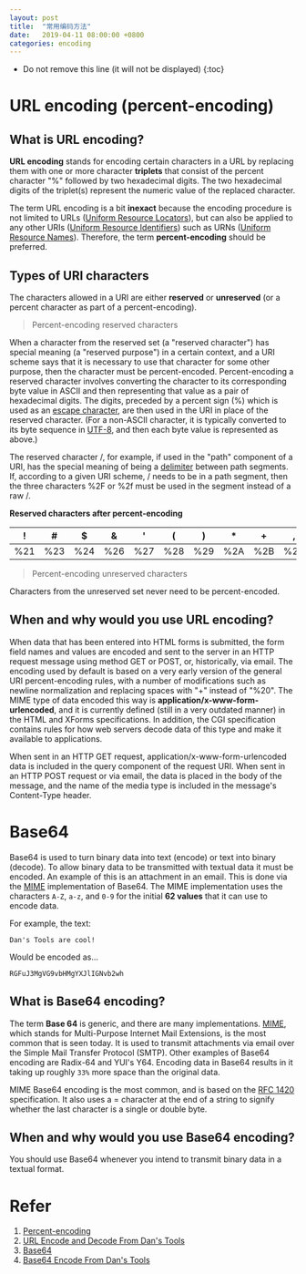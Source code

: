 ```yaml
---
layout: post
title:  "常用编码方法"
date:   2019-04-11 08:00:00 +0800
categories: encoding
---
```


* Do not remove this line (it will not be displayed)
{:toc}


# URL encoding (percent-encoding)

## What is URL encoding?

**URL encoding** stands for encoding certain characters in a URL by replacing them with one or more character **triplets** that consist of the percent character "%" followed by two hexadecimal digits. The two hexadecimal digits of the triplet(s) represent the numeric value of the replaced character.

The term URL encoding is a bit **inexact** because the encoding procedure is not limited to URLs ([Uniform Resource Locators](http://en.wikipedia.org/wiki/Url)), but can also be applied to any other URIs ([Uniform Resource Identifiers](http://en.wikipedia.org/wiki/Uniform_Resource_Identifier)) such as URNs ([Uniform Resource Names](http://en.wikipedia.org/wiki/Uniform_Resource_Name)). Therefore, the term **percent-encoding** should be preferred.

## Types of URI characters

The characters allowed in a URI are either **reserved** or **unreserved** (or a percent character as part of a percent-encoding). 

> Percent-encoding reserved characters

When a character from the reserved set (a "reserved character") has special meaning (a "reserved purpose") in a certain context, and a URI scheme says that it is necessary to use that character for some other purpose, then the character must be percent-encoded. Percent-encoding a reserved character involves converting the character to its corresponding byte value in ASCII and then representing that value as a pair of hexadecimal digits. The digits, preceded by a percent sign (%) which is used as an [escape character], are then used in the URI in place of the reserved character. (For a non-ASCII character, it is typically converted to its byte sequence in [UTF-8], and then each byte value is represented as above.)

The reserved character /, for example, if used in the "path" component of a URI, has the special meaning of being a [delimiter] between path segments. If, according to a given URI scheme, / needs to be in a path segment, then the three characters %2F or %2f must be used in the segment instead of a raw /.

**Reserved characters after percent-encoding**

| !	 | # |	$ |	& | ' |	( |	) | * | + | , | / | : | ; | = | ? | @ | [ | ] 
| -- | -- | -- | -- | -- | -- | -- | -- | -- | -- | -- | -- | -- | -- | -- | -- | -- | --
| %21 | %23 | %24 | %26 | %27 | %28 | %29 | %2A | %2B | %2C | %2F | %3A | %3B | %3D | %3F | %40 | %5B | %5D


> Percent-encoding unreserved characters

Characters from the unreserved set never need to be percent-encoded.


## When and why would you use URL encoding?

When data that has been entered into HTML forms is submitted, the form field names and values are encoded and sent to the server in an HTTP request message using method GET or POST, or, historically, via email. The encoding used by default is based on a very early version of the general URI percent-encoding rules, with a number of modifications such as newline normalization and replacing spaces with "+" instead of "%20". The MIME type of data encoded this way is **application/x-www-form-urlencoded**, and it is currently defined (still in a very outdated manner) in the HTML and XForms specifications. In addition, the CGI specification contains rules for how web servers decode data of this type and make it available to applications.

When sent in an HTTP GET request, application/x-www-form-urlencoded data is included in the query component of the request URI. When sent in an HTTP POST request or via email, the data is placed in the body of the message, and the name of the media type is included in the message's Content-Type header.


# Base64

Base64 is used to turn binary data into text (encode) or text into binary (decode). To allow binary data to be transmitted with textual data it must be encoded. An example of this is an attachment in an email. This is done via the [MIME] implementation of Base64. The MIME implementation uses the characters `A-Z`, `a-z`, and `0-9` for the initial **62 values** that it can use to encode data.

For example, the text: 

```
Dan's Tools are cool!
```

Would be encoded as...

```
RGFuJ3MgVG9vbHMgYXJlIGNvb2wh
```

## What is Base64 encoding?

The term **Base 64** is generic, and there are many implementations. [MIME], which stands for Multi-Purpose Internet Mail Extensions, is the most common that is seen today. It is used to transmit attachments via email over the Simple Mail Transfer Protocol (SMTP). Other examples of Base64 encoding are Radix-64 and YUI's Y64. Encoding data in Base64 results in it taking up roughly `33%` more space than the original data.

MIME Base64 encoding is the most common, and is based on the [RFC 1420] specification. It also uses a = character at the end of a string to signify whether the last character is a single or double byte.

## When and why would you use Base64 encoding?

You should use Base64 whenever you intend to transmit binary data in a textual format.


# Refer

1. [Percent-encoding]
2. [URL Encode and Decode From Dan's Tools]
3. [Base64]
4. [Base64 Encode From Dan's Tools]


[Percent-encoding]: https://en.wikipedia.org/wiki/Percent-encoding
[URL Encode and Decode From Dan's Tools]: https://www.url-encode-decode.com/
[RFC 3986]: (https://tools.ietf.org/html/rfc3986)
[ASCII]: https://en.wikipedia.org/wiki/ASCII
[escape character]: https://en.wikipedia.org/wiki/Escape_character
[delimiter]: https://en.wikipedia.org/wiki/Delimiter
[UTF-8]: https://en.wikipedia.org/wiki/UTF-8
[Base64]: https://en.wikipedia.org/wiki/Base64#Radix_64_applications_not_compatible_with_Base64
[Base64 Encode From Dan's Tools]: https://www.cleancss.com/base64-encode/?_ga=2.229358876.1655496866.1554943667-999204454.1554943666
[MIME]: http://en.wikipedia.org/wiki/MIME
[RFC 1420]: http://tools.ietf.org/html/rfc1421
